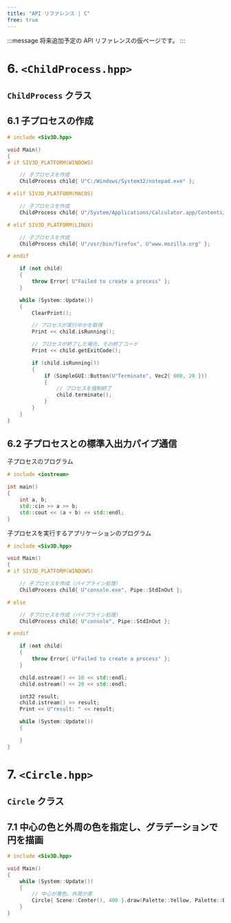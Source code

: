 ```yaml
---
title: "API リファレンス | C"
free: true
---
```


:::message
将来追加予定の API リファレンスの仮ページです。
:::

# 6. `<ChildProcess.hpp>`

## `ChildProcess` クラス

## 6.1 子プロセスの作成

```cpp
# include <Siv3D.hpp>

void Main()
{
# if SIV3D_PLATFORM(WINDOWS)

	// 子プロセスを作成
	ChildProcess child{ U"C:/Windows/System32/notepad.exe" };

# elif SIV3D_PLATFORM(MACOS)

	// 子プロセスを作成
	ChildProcess child{ U"/System/Applications/Calculator.app/Contents/MacOS/Calculator" };

# elif SIV3D_PLATFORM(LINUX)

	// 子プロセスを作成
	ChildProcess child{ U"/usr/bin/firefox", U"www.mozilla.org" };

# endif

	if (not child)
	{
		throw Error{ U"Failed to create a process" };
	}

	while (System::Update())
	{
		ClearPrint();

		// プロセスが実行中かを取得
		Print << child.isRunning();

		// プロセスが終了した場合、その終了コード
		Print << child.getExitCode();

		if (child.isRunning())
		{
			if (SimpleGUI::Button(U"Terminate", Vec2{ 600, 20 }))
			{
				// プロセスを強制終了
				child.terminate();
			}
		}
	}
}
```

## 6.2 子プロセスとの標準入出力パイプ通信

子プロセスのプログラム
```cpp
# include <iostream>

int main()
{
    int a, b;
    std::cin >> a >> b;
    std::cout << (a + b) << std::endl;
}
```

子プロセスを実行するアプリケーションのプログラム
```cpp
# include <Siv3D.hpp>

void Main()
{
# if SIV3D_PLATFORM(WINDOWS)

	// 子プロセスを作成（パイプライン処理）
	ChildProcess child{ U"console.exe", Pipe::StdInOut };

# else

	// 子プロセスを作成（パイプライン処理）
	ChildProcess child{ U"console", Pipe::StdInOut };

# endif

	if (not child)
	{
		throw Error{ U"Failed to create a process" };
	}

	child.ostream() << 10 << std::endl;
	child.ostream() << 20 << std::endl;

	int32 result;
	child.istream() >> result;
	Print << U"result: " << result;

	while (System::Update())
	{

	}
}
```


# 7. `<Circle.hpp>`

## `Circle` クラス


## 7.1 中心の色と外周の色を指定し、グラデーションで円を描画

```cpp
# include <Siv3D.hpp>

void Main()
{
	while (System::Update())
	{
		// 中心が黄色、外周が黒
		Circle{ Scene::Center(), 400 }.draw(Palette::Yellow, Palette::Black);
	}
}
```

